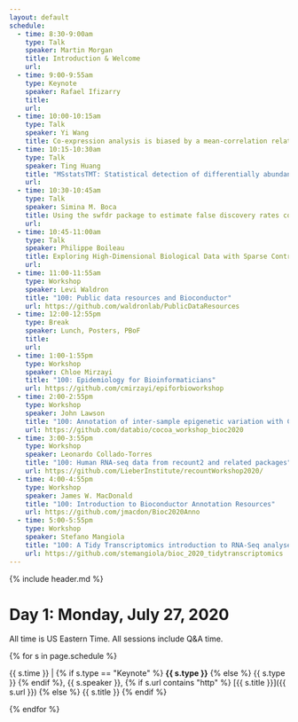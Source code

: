```yaml
---
layout: default
schedule:
  - time: 8:30-9:00am
    type: Talk
    speaker: Martin Morgan
    title: Introduction & Welcome
    url:
  - time: 9:00-9:55am
    type: Keynote
    speaker: Rafael Ifizarry
    title:
    url:
  - time: 10:00-10:15am
    type: Talk
    speaker: Yi Wang
    title: Co-expression analysis is biased by a mean-correlation relationship
  - time: 10:15-10:30am
    type: Talk
    speaker: Ting Huang
    title: "MSstatsTMT: Statistical detection of differentially abundant proteins in experiments with isobaric labeling and multiple mixtures"
    url:
  - time: 10:30-10:45am
    type: Talk
    speaker: Simina M. Boca
    title: Using the swfdr package to estimate false discovery rates conditional on covariates
    url:
  - time: 10:45-11:00am
    type: Talk
    speaker: Philippe Boileau
    title: Exploring High-Dimensional Biological Data with Sparse Contrastive Principal Component Analysis
    url:
  - time: 11:00-11:55am
    type: Workshop
    speaker: Levi Waldron
    title: "100: Public data resources and Bioconductor"
    url: https://github.com/waldronlab/PublicDataResources
  - time: 12:00-12:55pm
    type: Break
    speaker: Lunch, Posters, PBoF
    title: 
    url: 
  - time: 1:00-1:55pm
    type: Workshop
    speaker: Chloe Mirzayi
    title: "100: Epidemiology for Bioinformaticians"
    url: https://github.com/cmirzayi/epiforbioworkshop
  - time: 2:00-2:55pm
    type: Workshop
    speaker: John Lawson
    title: "100: Annotation of inter-sample epigenetic variation with COCOA"
    url: https://github.com/databio/cocoa_workshop_bioc2020
  - time: 3:00-3:55pm
    type: Workshop
    speaker: Leonardo Collado-Torres
    title: "100: Human RNA-seq data from recount2 and related packages"
    url: https://github.com/LieberInstitute/recountWorkshop2020/
  - time: 4:00-4:55pm
    type: Workshop
    speaker: James W. MacDonald
    title: "100: Introduction to Bioconductor Annotation Resources"
    url: https://github.com/jmacdon/Bioc2020Anno
  - time: 5:00-5:55pm
    type: Workshop
    speaker: Stefano Mangiola
    title: "100: A Tidy Transcriptomics introduction to RNA-Seq analyses"
    url: https://github.com/stemangiola/bioc_2020_tidytranscriptomics
---
```


{% include header.md %}

# Day 1: Monday, July 27, 2020

All time is US Eastern Time. All sessions include Q&A time.

{% for s in page.schedule %}

{{ s.time }} | {% if s.type == "Keynote" %} **{{ s.type }}** {% else %} {{ s.type }} {% endif %}, {{ s.speaker }}, {% if s.url contains "http" %} [{{ s.title }}]({{ s.url }}) {% else %} {{ s.title }} {% endif %}

{% endfor %}

